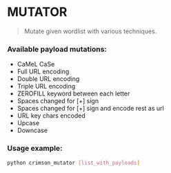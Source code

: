# MUTATOR

> Mutate given wordlist with various techniques.

### Available payload mutations:
* CaMeL CaSe
* Full URL encoding
* Double URL encoding
* Triple URL encoding
* ZEROFILL keyword between each letter
* Spaces changed for [+] sign
* Spaces changed for [+] sign and encode rest as url
* URL key chars encoded
* Upcase
* Downcase

### Usage example:
```bash
python crimson_mutator [list_with_payloads]
```


